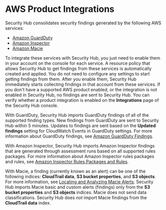 # AWS Product Integrations<a name="securityhub-internal-providers"></a>

Security Hub consolidates security findings generated by the following AWS services:
+ [Amazon GuardDuty](https://docs.aws.amazon.com/guardduty/latest/ug/what-is-guardduty.html)
+ [Amazon Inspector](https://docs.aws.amazon.com/inspector/latest/userguide/inspector_introduction.html)
+ [Amazon Macie](https://docs.aws.amazon.com/macie/latest/userguide/what-is-macie.html)

To integrate these services with Security Hub, you just need to enable them in your account on the console for each service\. A resource policy that allows Security Hub to get findings from these services is automatically created and applied\. You do not need to configure any settings to start getting findings from them\. After you enable them, Security Hub immediately starts collecting findings in that account from these services\. If you don't have a supported AWS product enabled, or the integration is not enabled in Security Hub, no findings are sent to Security Hub\. You can verify whether a product integration is enabled on the **Integrations** page of the Security Hub console\.

With GuardDuty, Security Hub imports GuardDuty findings of all of the supported finding types\. New findings from GuardDuty are sent to Security Hub within 5 minutes\. Updates to findings are sent based on the **Updated findings** setting for CloudWatch Events in GuardDuty settings\. For more information about GuardDuty findings, see [Amazon GuardDuty Findings](https://docs.aws.amazon.com/guardduty/latest/ug/guardduty_findings.html)\.

With Amazon Inspector, Security Hub imports Amazon Inspector findings that are generated through assessment runs based on all supported rules packages\. For more information about Amazon Inspector rules packages and rules, see [Amazon Inspector Rules Packages and Rules](https://docs.aws.amazon.com/inspector/latest/userguide/inspector_rule-packages.html)\.

With Macie, a finding \(currently known as an alert\) can be one of the following indices: **CloudTrail data**, **S3 bucket properties**, and **S3 objects**\. For more information, see [Locating and Analyzing Macie Alerts](https://docs.aws.amazon.com/macie/latest/userguide/macie-alerts.html#macie-alert-working-locate)\. Security Hub imports Macie basic and custom alerts \(findings\) only from the **S3 bucket properties** and **S3 objects** indices\. Macie does not send data classifications\. Security Hub does *not* import Macie findings from the **CloudTrail data** index\.